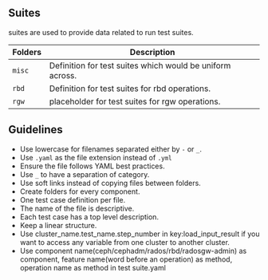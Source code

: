 ## Suites
suites are used to provide data related to run test suites.

| Folders | Description |
| ------- | ----------- |
| `misc` | Definition for test suites which would be uniform across.|
| `rbd` | Definition for test suites for rbd operations. |
| `rgw` | placeholder for test suites for rgw operations. |

## Guidelines
- Use lowercase for filenames separated either by `-` or `_`.
- Use `.yaml` as the file extension instead of `.yml`
- Ensure the file follows YAML best practices.
- Use `_` to have a separation of category.
- Use soft links instead of copying files between folders.
- Create folders for every component.
- One test case definition per file.
- The name of the file is descriptive.
- Each test case has a top level description.
- Keep a linear structure.
- Use cluster_name.test_name.step_number in key:load_input_result if you want to access any variable from one cluster to another cluster.
- Use component name(ceph/cephadm/rados/rbd/radosgw-admin) as component, feature name(word before an operation) as method, operation name as method
    in test suite.yaml
